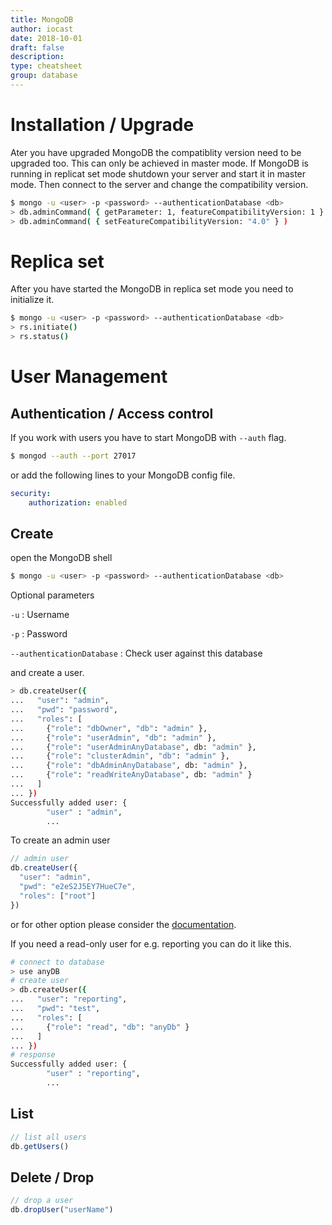 ```yaml
---
title: MongoDB
author: iocast
date: 2018-10-01
draft: false
description:
type: cheatsheet
group: database
---
```


# Installation / Upgrade

Ater you have upgraded MongoDB the compatiblity version need to be upgraded too. This can only be achieved in master mode. If MongoDB is running in replicat set mode shutdown your server and start it in master mode. Then connect to the server and change the compatibility version.

```bash
$ mongo -u <user> -p <password> --authenticationDatabase <db>
> db.adminCommand( { getParameter: 1, featureCompatibilityVersion: 1 } )
> db.adminCommand( { setFeatureCompatibilityVersion: "4.0" } )
```

# Replica set

After you have started the MongoDB in replica set mode you need to initialize it.

```bash
$ mongo -u <user> -p <password> --authenticationDatabase <db>
> rs.initiate()
> rs.status()
```


# User Management

## Authentication / Access control

If you work with users you have to start MongoDB with `--auth` flag.

```bash
$ mongod --auth --port 27017
```

or add the following lines to your MongoDB config file.

```yaml
security:
    authorization: enabled
```

## Create

open the MongoDB shell

```bash
$ mongo -u <user> -p <password> --authenticationDatabase <db>
```

Optional parameters

`-u`
: Username

`-p`
: Password

`--authenticationDatabase`
: Check user against this database


and create a user.

```bash
> db.createUser({
...   "user": "admin",
...   "pwd": "password",
...   "roles": [
...     {"role": "dbOwner", "db": "admin" },
...     {"role": "userAdmin", "db": "admin" },
...     {"role": "userAdminAnyDatabase", db: "admin" },
...     {"role": "clusterAdmin", "db": "admin" },
...     {"role": "dbAdminAnyDatabase", db: "admin" },
...     {"role": "readWriteAnyDatabase", db: "admin" }
...   ]
... })
Successfully added user: {
        "user" : "admin",
        ...
```

To create an admin user

```javascript
// admin user
db.createUser({
  "user": "admin",
  "pwd": "e2eS2J5EY7HueC7e",
  "roles": ["root"]
})
```

or for other option please consider the [documentation](https://docs.mongodb.com/manual/reference/built-in-roles/).

If you need a read-only user for e.g. reporting you can do it like this.

```bash
# connect to database
> use anyDB
# create user
> db.createUser({
...   "user": "reporting",
...   "pwd": "test",
...   "roles": [
...     {"role": "read", "db": "anyDb" }
...   ]
... })
# response
Successfully added user: {
        "user" : "reporting",
        ...
```

## List

```javascript
// list all users
db.getUsers()
```

## Delete / Drop

```javascript
// drop a user
db.dropUser("userName")
```
